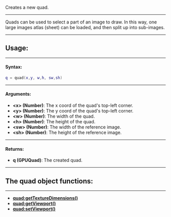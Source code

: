 Creates a new quad.

---

Quads can be used to select a part of an image to draw. In this way, one large images atlas (sheet) can be loaded, and then split up into sub-images.

---

## Usage:

---

#### Syntax:
```lua
q = quad(x,y, w,h, sw,sh)
```

---

#### Arguments:

* **<x\> (Number)**: The x coord of the quad's top-left corner.
* **<y\> (Number)**: The y coord of the quad's top-left corner.
* **<w\> (Number)**: The width of the quad.
* **<h\> (Number)**: The height of the quad.
* **<sw\> (Number)**: The width of the reference image.
* **<sh\> (Number)**: The height of the reference image.

---

#### Returns:

* **q (GPUQuad)**: The created quad.

---

## The quad object functions:

---

* [**quad:getTextureDimensions()**](quad.getTextureDimensions.md)
* [**quad:getViewport()**](quad.getViewport.md)
* [**quad:setViewport()**](quad.setViewport.md)
